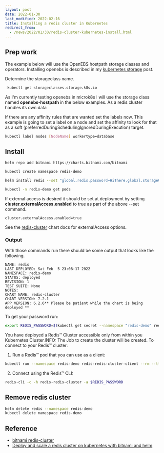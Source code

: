 ```yaml
---
layout: post
date: 2022-01-30
last_modified: 2022-02-16
title: Installing a redis cluster in Kubernetes
redirect_from:
  - /news/2022/01/30/redis-cluster-kubernetes-install.html
---
```


## Prep work

The example below will use the OpenEBS hostpath storage classes and operators.  Installing openebs is described in my [kubernetes storage](https://majorsilence.com/posts/2022/02/05/kubernetes-storage.html) post.



Determine the storageclass name.

```bash
 kubectl get storageclasses.storage.k8s.io
 ```

As I'm currently testing openebs in microk8s I will use the storage class named __openebs-hostpath__ in the below examples.  As a redis cluster handles its own data 


If there are any affinity rules that are wanted set the labels now.  This example is going to set a label on a node and set the affinity to look for that as a soft (preferredDuringSchedulingIgnoredDuringExecution) target.

```bash
kubectl label nodes [NodeName] workertype=database
```

## Install


```bash
helm repo add bitnami https://charts.bitnami.com/bitnami

kubectl create namespace redis-demo

helm install redis --set "global.redis.password=HiThere,global.storageClass=openebs-hostpath,redis.nodeAffinityPreset.type=soft,redis.nodeAffinityPreset.key=workertype,redis.nodeAffinityPreset.values[0]=database" bitnami/redis-cluster --namespace redis-demo

kubectl -n redis-demo get pods
```

If external access is desired it should be set at deployment by setting __cluster.externalAccess.enabled__ to true as part of the above --set command.

```
cluster.externalAccess.enabled=true
```

See the [redis-cluster](https://artifacthub.io/packages/helm/bitnami/redis-cluster) chart docs for externalAccess options.


### Output

With those commands run there should be some output that looks like the following.

```
NAME: redis
LAST DEPLOYED: Sat Feb  5 23:08:17 2022
NAMESPACE: redis-demo
STATUS: deployed
REVISION: 1
TEST SUITE: None
NOTES:
CHART NAME: redis-cluster
CHART VERSION: 7.2.1
APP VERSION: 6.2.6** Please be patient while the chart is being deployed **
```

To get your password run:

```bash
export REDIS_PASSWORD=$(kubectl get secret --namespace "redis-demo" redis-redis-cluster -o jsonpath="{.data.redis-password}" | base64 --decode)
```

You have deployed a Redis&trade; Cluster accessible only from within you Kubernetes Cluster.INFO: The Job to create the cluster will be created. To connect to your Redis&trade; cluster:

1. Run a Redis&trade; pod that you can use as a client:

```bash
kubectl run --namespace redis-demo redis-redis-cluster-client --rm --tty -i --restart='Never' --env REDIS_PASSWORD=$REDIS_PASSWORD --image docker.io/bitnami/redis-cluster:6.2.6-debian-10-r95 -- bash
```

2. Connect using the Redis&trade; CLI:

```bash
redis-cli -c -h redis-redis-cluster -a $REDIS_PASSWORD
```


## Remove redis cluster

```bash
helm delete redis --namespace redis-demo
kubectl delete namespace redis-demo
```


## Reference

* [bitnami redis-cluster](https://artifacthub.io/packages/helm/bitnami/redis-cluster)
* [Deploy and scale a redis cluster on kubernetes with bitnami and helm](https://engineering.bitnami.com/articles/deploy-and-scale-a-redis-cluster-on-kubernetes-with-bitnami-and-helm.html)

